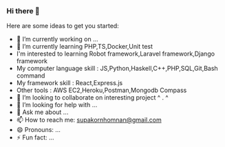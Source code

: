 ### Hi there 👋



Here are some ideas to get you started:

- 🔭 I’m currently working on ...
- 🌱 I’m currently learning PHP,TS,Docker,Unit test
- I'm interested to learning Robot framework,Laravel framework,Django framework
- My computer language skill : JS,Python,Haskell,C++,PHP,SQL,Git,Bash command
- My framework skill : React,Express.js
- Other tools : AWS EC2,Heroku,Postman,Mongodb Compass 
- 👯 I’m looking to collaborate on interesting project ^ . ^
- 🤔 I’m looking for help with ...
- 💬 Ask me about ...
- 📫 How to reach me: supakornhomnan@gmail.com
- 😄 Pronouns: ...
- ⚡ Fun fact: ...

